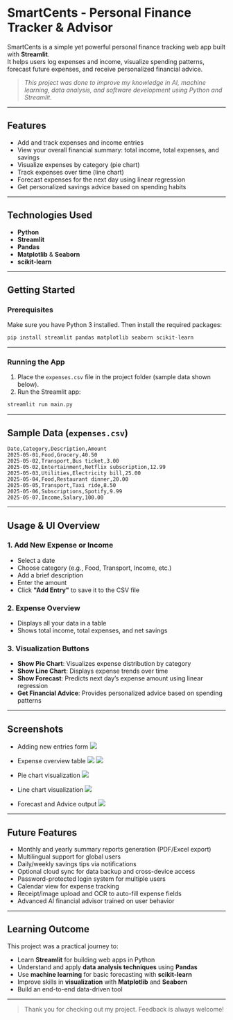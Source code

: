 # SmartCents - Personal Finance Tracker & Advisor

SmartCents is a simple yet powerful personal finance tracking web app built with **Streamlit**.  
It helps users log expenses and income, visualize spending patterns, forecast future expenses, and receive personalized financial advice.

> _This project was done to improve my knowledge in AI, machine learning, data analysis, and software development using Python and Streamlit._

---

## Features

- Add and track expenses and income entries  
- View your overall financial summary: total income, total expenses, and savings  
- Visualize expenses by category (pie chart)  
- Track expenses over time (line chart)  
- Forecast expenses for the next day using linear regression  
- Get personalized savings advice based on spending habits  

---

## Technologies Used

- **Python**
- **Streamlit** 
- **Pandas** 
- **Matplotlib** & **Seaborn** 
- **scikit-learn** 

---

## Getting Started

### Prerequisites

Make sure you have Python 3 installed. Then install the required packages:

```bash
pip install streamlit pandas matplotlib seaborn scikit-learn
```

---

### Running the App

1. Place the `expenses.csv` file in the project folder (sample data shown below).
2. Run the Streamlit app:

```bash
streamlit run main.py
```

---

## Sample Data (`expenses.csv`)

```csv
Date,Category,Description,Amount
2025-05-01,Food,Grocery,40.50
2025-05-02,Transport,Bus ticket,3.00
2025-05-02,Entertainment,Netflix subscription,12.99
2025-05-03,Utilities,Electricity bill,25.00
2025-05-04,Food,Restaurant dinner,20.00
2025-05-05,Transport,Taxi ride,8.50
2025-05-06,Subscriptions,Spotify,9.99
2025-05-07,Income,Salary,100.00
```

---

## Usage & UI Overview

### 1. Add New Expense or Income
- Select a date
- Choose category (e.g., Food, Transport, Income, etc.)
- Add a brief description
- Enter the amount
- Click **"Add Entry"** to save it to the CSV file

### 2. Expense Overview
- Displays all your data in a table
- Shows total income, total expenses, and net savings

### 3. Visualization Buttons
- **Show Pie Chart**: Visualizes expense distribution by category
- **Show Line Chart**: Displays expense trends over time
- **Show Forecast**: Predicts next day’s expense amount using linear regression
- **Get Financial Advice**: Provides personalized advice based on spending patterns

---

## Screenshots

- Adding new entries form
  ![](images/form.png)
  
- Expense overview table
  ![](images/table.png)
  ![](images/total.png)
  
- Pie chart visualization
  ![](images/pie.png)
  
- Line chart visualization
  ![](images/line.png)
  
- Forecast and Advice output
  ![](images/forecast.png)

---

## Future Features

- Monthly and yearly summary reports generation (PDF/Excel export)
- Multilingual support for global users
- Daily/weekly savings tips via notifications
- Optional cloud sync for data backup and cross-device access
- Password-protected login system for multiple users
- Calendar view for expense tracking
- Receipt/image upload and OCR to auto-fill expense fields
- Advanced AI financial advisor trained on user behavior

---

## Learning Outcome

This project was a practical journey to:

- Learn **Streamlit** for building web apps in Python  
- Understand and apply **data analysis techniques** using **Pandas**  
- Use **machine learning** for basic forecasting with **scikit-learn**  
- Improve skills in **visualization** with **Matplotlib** and **Seaborn**  
- Build an end-to-end data-driven tool  

---

> Thank you for checking out my project. Feedback is always welcome!
